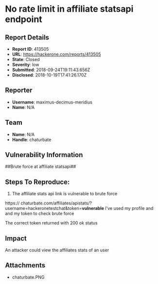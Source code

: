 # No rate limit in affiliate statsapi endpoint

## Report Details
- **Report ID**: 413505
- **URL**: https://hackerone.com/reports/413505
- **State**: Closed
- **Severity**: low
- **Submitted**: 2018-09-24T19:11:43.656Z
- **Disclosed**: 2018-10-19T17:41:26.170Z

## Reporter
- **Username**: maximus-decimus-meridius
- **Name**: N/A

## Team
- **Name**: N/A
- **Handle**: chaturbate

## Vulnerability Information
##Brute force at affiliate statsapi##


## Steps To Reproduce:

  1. The affiliate stats api link is vulnerable to brute force

 https:// chaturbate.com/affiliates/apistats/?username=hackeronetestchat&token=**vulnerable**
I've used my profile and and my token to check brute force

The correct token returned with 200 ok status

## Impact

An attacker could view the  affiliates stats of an user

## Attachments
- chaturbate.PNG
